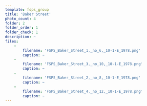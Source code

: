```yaml
---
template: fsps_group
title: 'Baker Street'
photo_count: 4
folder: 2
folder_order: 1
folder_check: 1
description: ~
files:
    -
        filename: 'FSPS_Baker_Street_1,_no_6,_10-1-E_1978.png'
        caption: ~
    -
        filename: 'FSPS_Baker_Street_3,_no_10,_10-1-E_1978.png'
        caption: ~
    -
        filename: 'FSPS_Baker_Street_2,_no_8,_10-1-E_1978.png'
        caption: ~
    -
        filename: 'FSPS_Baker_Street_4,_no_12,_10-1-E_1978.png'
        caption: ~
---
```


